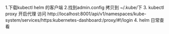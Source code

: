 1.下载kubectl helm 的客户端
2.找到admin.config 拷贝到 ~/.kube/下
3. kubectl proxy 开启代理 访问 http://localhost:8001/api/v1/namespaces/kube-system/services/https:kubernetes-dashboard:/proxy/#!/login
4. helm 日常查看

